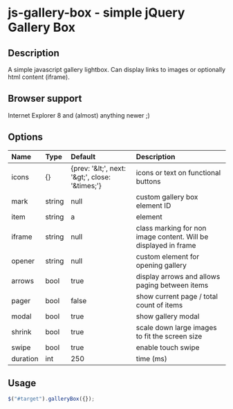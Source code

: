 # js-gallery-box - simple jQuery Gallery Box

## Description

A simple javascript gallery lightbox.
Can display links to images or optionally html content (iframe).

## Browser support

Internet Explorer 8 and (almost) anything newer ;)

## Options

Name        | Type       | Default    | Description
:---------- | :--------- | :--------- | :-----------
icons       | {} | {prev: '&amp;lt;', next: '&amp;gt;', close: '&amp;times;'} | icons or text on functional buttons
mark        | string     | null       | custom gallery box element ID
item        | string     | a          | element|class linking to content
iframe      | string     | null       | class marking for non image content. Will be displayed in frame
opener      | string     | null       | custom element for opening gallery
arrows      | bool       | true       | display arrows and allows paging between items
pager       | bool       | false      | show current page / total count of items
modal       | bool       | true       | show gallery modal
shrink      | bool       | true       | scale down large images to fit the screen size
swipe       | bool       | true       | enable touch swipe
duration    | int        | 250        | time (ms)

## Usage

```javascript
$("#target").galleryBox({});
```